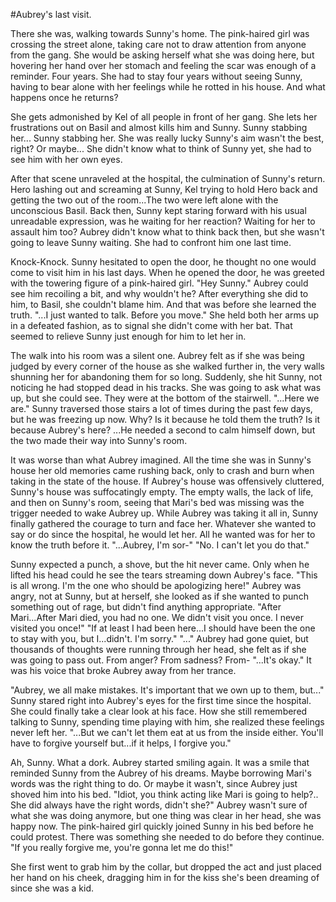 #Aubrey's last visit.

There she was, walking towards Sunny's home. The pink-haired girl was crossing the street alone, taking care not to draw attention from anyone from the gang. She would be asking herself what she was doing here, but hovering her hand over her stomach and feeling the scar was enough of a reminder.
Four years. She had to stay four years without seeing Sunny, having to bear alone with her feelings while he rotted in his house. And what happens once he returns?

She gets admonished by Kel of all people in front of her gang.
She lets her frustrations out on Basil and almost kills him and Sunny.
Sunny stabbing her...
Sunny stabbing her. She was really lucky Sunny's aim wasn't the best, right? Or maybe...
She didn't know what to think of Sunny yet, she had to see him with her own eyes.

After that scene unraveled at the hospital, the culmination of Sunny's return. Hero lashing out and screaming at Sunny, Kel trying to hold Hero back and getting the two out of the room...The two were left alone with the unconscious Basil. Back then, Sunny kept staring forward with his usual unreadable expression, was he waiting for her reaction? Waiting for her to assault him too?
Aubrey didn't know what to think back then, but she wasn't going to leave Sunny waiting. She had to confront him one last time.


Knock-Knock.
Sunny hesitated to open the door, he thought no one would come to visit him in his last days. When he opened the door, he was greeted with the towering figure of a pink-haired girl.
"Hey Sunny."
Aubrey could see him recoiling a bit, and why wouldn't he? After everything she did to him, to Basil, she couldn't blame him. And that was before she learned the truth.
"...I just wanted to talk. Before you move." She held both her arms up in a defeated fashion, as to signal she didn't come with her bat. That seemed to relieve Sunny just enough for him to let her in.

The walk into his room was a silent one. Aubrey felt as if she was being judged by every corner of the house as she walked further in, the very walls shunning her for abandoning them for so long. Suddenly, she hit Sunny, not noticing he had stopped dead in his tracks.
She was going to ask what was up, but she could see. They were at the bottom of the stairwell.
"...Here we are."
Sunny traversed those stairs a lot of times during the past few days, but he was freezing up now. Why? Is it because he told them the truth? Is it because Aubrey's here?
...He needed a second to calm himself down, but the two made their way into Sunny's room.

It was worse than what Aubrey imagined. All the time she was in Sunny's house her old memories came rushing back, only to crash and burn when taking in the state of the house. If Aubrey's house was offensively cluttered, Sunny's house was suffocatingly empty. The empty walls, the lack of life, and then on Sunny's room, seeing that Mari's bed was missing was the trigger needed to wake Aubrey up.
While Aubrey was taking it all in, Sunny finally gathered the courage to turn and face her. Whatever she wanted to say or do since the hospital, he would let her. All he wanted was for her to know the truth before it.
"...Aubrey, I'm sor-"
"No. I can't let you do that."

Sunny expected a punch, a shove, but the hit never came. Only when he lifted his head could he see the tears streaming down Aubrey's face.
"This is all wrong. I'm the one who should be apologizing here!" Aubrey was angry, not at Sunny, but at herself, she looked as if she wanted to punch something out of rage, but didn't find anything appropriate.
"After Mari...After Mari died, you had no one. We didn't visit you once. I never visited you once!"
"If at least I had been here...I should have been the one to stay with you, but I...didn't. I'm sorry."
"..." Aubrey had gone quiet, but thousands of thoughts were running through her head, she felt as if she was going to pass out. From anger? From sadness? From-
"...It's okay." It was his voice that broke Aubrey away from her trance.

"Aubrey, we all make mistakes. It's important that we own up to them, but..." Sunny stared right into Aubrey's eyes for the first time since the hospital. She could finally take a clear look at his face. How she still remembered talking to Sunny, spending time playing with him, she realized these feelings never left her.
"...But we can't let them eat at us from the inside either. You'll have to forgive yourself but...if it helps, I forgive you."

Ah, Sunny. What a dork.
Aubrey started smiling again. It was a smile that reminded Sunny from the Aubrey of his dreams. Maybe borrowing Mari's words was the right thing to do. Or maybe it wasn't, since Aubrey just shoved him into his bed.
"Idiot, you think acting like Mari is going to help?.. She did always have the right words, didn't she?"
Aubrey wasn't sure of what she was doing anymore, but one thing was clear in her head, she was happy now. The pink-haired girl quickly joined Sunny in his bed before he could protest. There was something she needed to do before they continue.
"If you really forgive me, you're gonna let me do this!"

She first went to grab him by the collar, but dropped the act and just placed her hand on his cheek, dragging him in for the kiss she's been dreaming of since she was a kid.
